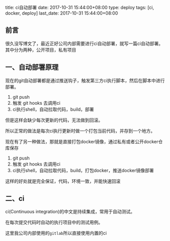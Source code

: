 title: ci自动部署
date: 2017-10-31 15:44:00+08:00
type: deploy
tags: [ci, docker, deploy]
last_date: 2017-10-31 15:44:00+08:00

## 前言

很久没写博文了，最近正好公司内部需要进行ci自动部署，就写一篇ci自动部署。
其中分为两种，公开项目，私有项目

## 一、自动部署原理

现在的git自动部署都是通过推送钩子，触发第三方ci执行脚本，然后在脚本中进行部署。
1. git push
2. 触发 git hooks 去调用ci
3. ci执行shell，自动拉取代码，build，部署


但是这样会缺少每次更新的代码，无法做到回滚。

所以正常的做法是每次ci执行更新时做一个打包当前代码，并存到一个地方。

现在有了另一种做法，那就是直接打包docker镜像，通过私有或者公开docker仓库保存

1. git push
2. 触发 git hooks 去调用ci
3. ci执行shell，自动拉取代码，build，打包docker，推送docker镜像部署


这样的好处就是完全保证，代码，环境一致，并能快速回滚

## 二、ci

ci(Continuous integration)的中文是持续集成，常用于自动测试。

在每次提交代码时自动的执行项目中的测试用例。

这里我公司内部使用的`gitlab`所以直接使用内置的ci
